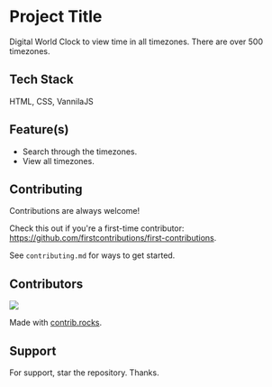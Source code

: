 
# Project Title

Digital World Clock to view time in all timezones. There are over 500 timezones.





## Tech Stack

HTML, CSS, VannilaJS




## Feature(s)

- Search through the timezones.
- View all timezones.
## Contributing

Contributions are always welcome!

Check this out if you're a first-time contributor: https://github.com/firstcontributions/first-contributions.

See `contributing.md` for ways to get started.

## Contributors

<a href="https://github.com/dapoadedire/digital-world-clock/graphs/contributors">
  <img src="https://contrib.rocks/image?repo=dapoadedire/digital-world-clock" />
</a>

Made with [contrib.rocks](https://contrib.rocks).


## Support

For support, star the repository. Thanks.



